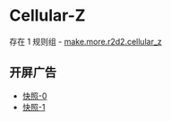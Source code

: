 # Cellular-Z

存在 1 规则组 - [make.more.r2d2.cellular_z](/src/apps/make.more.r2d2.cellular_z.ts)

## 开屏广告

- [快照-0](https://gkd-kit.gitee.io/import/12648511)
- [快照-1](https://gkd-kit.gitee.io/import/12747314)
